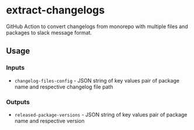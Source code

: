 # extract-changelogs
GitHub Action to convert changelogs from monorepo with multiple files and packages to slack message format.
## Usage

### Inputs

* `changelog-files-config` - JSON string of key values pair of package name and respective changelog file path

### Outputs

* `released-package-versions` - JSON string of key values pair of package name and respective version